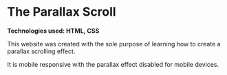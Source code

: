 # The Parallax Scroll

**Technologies used: HTML, CSS**

This website was created with the sole purpose of learning how to create a parallax scrolling effect. 

It is mobile responsive with the parallax effect disabled for mobile devices. 